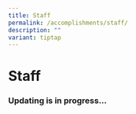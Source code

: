 ```yaml
---
title: Staff
permalink: /accomplishments/staff/
description: ""
variant: tiptap
---
```

<h1><strong>Staff</strong></h1>
<p></p>
<h3>Updating is in progress...</h3>
<p></p>